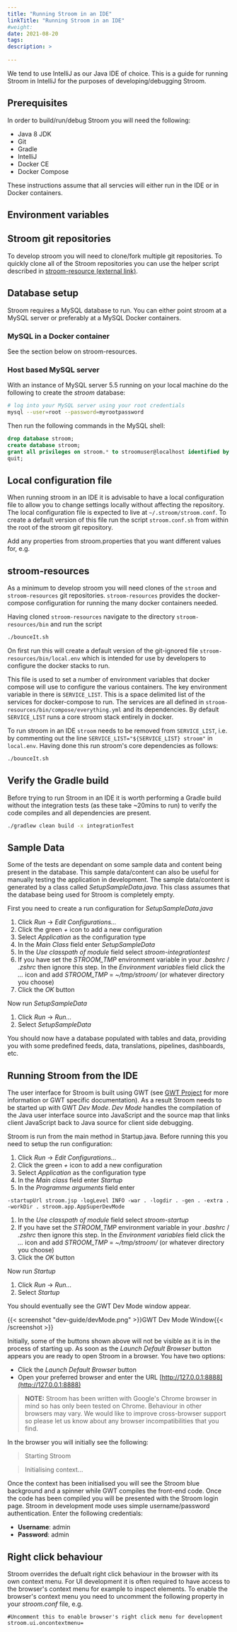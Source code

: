 ```yaml
---
title: "Running Stroom in an IDE"
linkTitle: "Running Stroom in an IDE"
#weight:
date: 2021-08-20
tags: 
description: >
  
---
```


We tend to use IntelliJ as our Java IDE of choice. This is a guide for running Stroom in IntelliJ for the purposes of developing/debugging Stroom.

## Prerequisites

In order to build/run/debug Stroom you will need the following:

 * Java 8 JDK
 * Git
 * Gradle
 * IntelliJ
 * Docker CE
 * Docker Compose

These instructions assume that all servcies will either run in the IDE or in Docker containers.

## Environment variables

## Stroom git repositories

To develop stroom you will need to clone/fork multiple git repositories.
To quickly clone all of the Stroom repositories you can use the helper script described in [stroom-resource (external link)](https://github.com/gchq/stroom-resources/blob/master/README.md).


## Database setup

Stroom requires a MySQL database to run. You can either point stroom at a MySQL server or preferably at a MySQL Docker containers.

### MySQL in a Docker container

See the section below on stroom-resources.

### Host based MySQL server

With an instance of MySQL server 5.5 running on your local machine do the following to create the _stroom_ database:

```bash
# log into your MySQL server using your root credentials
mysql --user=root --password=myrootpassword
```

Then run the following commands in the MySQL shell:

```sql
drop database stroom;
create database stroom;
grant all privileges on stroom.* to stroomuser@localhost identified by 'stroompassword1';
quit;
```

## Local configuration file

When running stroom in an IDE it is advisable to have a local configuration file to allow you to change settings locally without affecting the repository. The local configuration file is expected to live at `~/.stroom/stroom.conf`. To create a default version of this file run the script `stroom.conf.sh` from within the root of the stroom git repository.

Add any properties from stroom.properties that you want different values for, e.g.

## stroom-resources

As a minimum to develop stroom you will need clones of the `stroom` and `stroom-resources` git repositories. `stroom-resources` provides the docker-compose configuration for running the many docker containers needed.

Having cloned `stroom-resources` navigate to the directory `stroom-resources/bin` and run the script

``` bash
./bounceIt.sh
```

On first run this will create a default version of the git-ignored file `stroom-resources/bin/local.env` which is intended for use by developers to configure the docker stacks to run.

This file is used to set a number of environment variables that docker compose will use to configure the various containers. The key environment variable in there is `SERVICE_LIST`. This is a space delimited list of the services for docker-compose to run. The services are all defined in `stroom-resources/bin/compose/everything.yml` and its dependencies. By default `SERVICE_LIST` runs a core stroom stack entirely in docker. 

To run stroom in an IDE `stroom` needs to be removed from `SERVICE_LIST`, i.e. by commenting out the line `SERVICE_LIST="${SERVICE_LIST} stroom"` in `local.env`. Having done this run stroom's core dependencies as follows:

``` bash
./bounceIt.sh
```

## Verify the Gradle build

Before trying to run Stroom in an IDE it is worth performing a Gradle build without the integration tests (as these take ~20mins to run) to verify the code compiles and all dependencies are present.

```bash 
./gradlew clean build -x integrationTest
```

## Sample Data

Some of the tests are dependant on some sample data and content being present in the database.  This sample data/content can also be useful for manually testing the application in development. The sample data/content is generated by a class called _SetupSampleData.java_. This class assumes that the database being used for Stroom is completely empty.

First you need to create a run configuration for _SetupSampleData.java_

1. Click _Run_ -> _Edit Configurations..._
1. Click the green _+_ icon to add a new configuration
1. Select _Application_ as the configuration type
1. In the _Main Class_ field enter _SetupSampleData_
1. In the _Use classpath of module_ field select _stroom-integrationtest_
1. If you have set the _STROOM_TMP_ environment variable in your _.bashrc_ / _.zshrc_ then ignore this step.  In the _Environment variables_ field click the _..._ icon and add _STROOM_TMP_ = _~/tmp/stroom/_ (or whatever directory you choose)
1. Click the _OK_ button

Now run _SetupSampleData_ 

1. Click _Run_ -> _Run..._
1. Select _SetupSampleData_

You should now have a database populated with tables and data, providing you with some predefined feeds, data, translations, pipelines, dashboards, etc.

## Running Stroom from the IDE

The user interface for Stroom is built using GWT (see [GWT Project](http://www.gwtproject.org/) for more information or GWT specific documentation). As a result Stroom needs to be started up with GWT _Dev Mode_. _Dev Mode_ handles the compilation of the Java user interface source into JavaScript and the source map that links client JavaScript back to Java source for client side debugging.

Stroom is run from the main method in Startup.java. Before running this you need to setup the run configuration:

1. Click _Run_ -> _Edit Configurations..._
1. Click the green _+_ icon to add a new configuration
1. Select _Application_ as the configuration type
1. In the _Main class_ field enter _Startup_
1. In the _Programme arguments_ field enter 

  `-startupUrl stroom.jsp -logLevel INFO -war . -logdir . -gen . -extra . -workDir . stroom.app.AppSuperDevMode`

1. In the _Use classpath of module_ field select _stroom-startup_
1. If you have set the _STROOM_TMP_ environment variable in your _.bashrc_ / _.zshrc_ then ignore this step.  In the _Environment variables_ field click the _..._ icon and add _STROOM_TMP_ = _~/tmp/stroom/_ (or whatever directory you choose)
1. Click the _OK_ button

Now run _Startup_ 

1. Click _Run_ -> _Run..._
1. Select _Startup_

You should eventually see the GWT Dev Mode window appear.

{{< screenshot "dev-guide/devMode.png" >}}GWT Dev Mode Window{{< /screenshot >}}

Initially, some of the buttons shown above will not be visible as it is in the process of starting up. As soon as the _Launch Default Browser_ button appears you are ready to open Stroom in a browser. You have two options:

* Click the _Launch Default Browser_ button
* Open your preferred browser and enter the URL [http://127.0.0.1:8888](http://127.0.0.1:8888)

> **NOTE:** Stroom has been written with Google's Chrome browser in mind so has only been tested on Chrome. Behaviour in other browsers may vary. We would like to improve cross-browser support so please let us know about any browser incompatibilities that you find.

In the browser you will initially see the following:

>Starting Stroom

>Initialising context...

Once the context has been initialised you will see the Stroom blue background and a spinner while GWT compiles the front-end code. Once the code has been compiled you will be presented with the Stroom login page. Stroom in development mode uses simple username/password authentication. Enter the following credentials:

* **Username**: admin
* **Password**: admin

## Right click behaviour
Stroom overrides the defualt right click behaviour in the browser with its own context menu. For UI development it is often required to have access to the browser's context menu for example to inspect elements. To enable the browser's context menu you need to uncomment the following property in your _stroom.conf_ file, e.g.

```properties 
#Uncomment this to enable browser's right click menu for development
stroom.ui.oncontextmenu=
```
